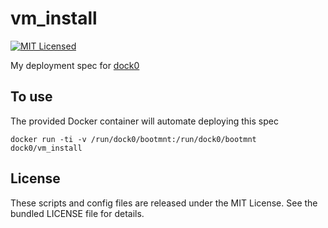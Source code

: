 vm_install
========

[![MIT Licensed](http://img.shields.io/badge/license-MIT-green.svg)](https://tldrlegal.com/license/mit-license)

My deployment spec for [dock0](https://github.com/dock0/dock0)

## To use

The provided Docker container will automate deploying this spec

```
docker run -ti -v /run/dock0/bootmnt:/run/dock0/bootmnt dock0/vm_install
```

## License

These scripts and config files are released under the MIT License. See the bundled LICENSE file for details.

